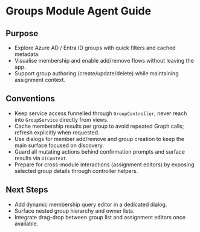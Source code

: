 # Groups Module Agent Guide

## Purpose
- Explore Azure AD / Entra ID groups with quick filters and cached metadata.
- Visualise membership and enable add/remove flows without leaving the app.
- Support group authoring (create/update/delete) while maintaining assignment context.

## Conventions
- Keep service access funnelled through `GroupController`; never reach into `GroupService` directly from views.
- Cache membership results per group to avoid repeated Graph calls; refresh explicitly when requested.
- Use dialogs for member add/remove and group creation to keep the main surface focused on discovery.
- Guard all mutating actions behind confirmation prompts and surface results via `UIContext`.
- Prepare for cross-module interactions (assignment editors) by exposing selected group details through controller helpers.

## Next Steps
- Add dynamic membership query editor in a dedicated dialog.
- Surface nested group hierarchy and owner lists.
- Integrate drag-drop between group list and assignment editors once available.

